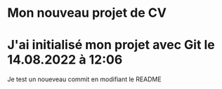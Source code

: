 # Mon nouveau projet de CV

# J'ai initialisé mon projet avec Git le 14.08.2022 à 12:06
Je test un noueveau commit en modifiant le README
